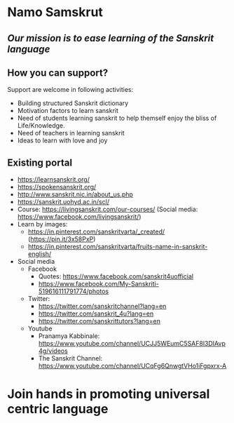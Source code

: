# Namo Samskrut

## _Our mission is to ease learning of the Sanskrit language_

## How you can support?

Support are welcome in following activities:

* Building structured Sanskrit dictionary
* Motivation factors to learn sanskrit
* Need of students learning sanskrit to help themself enjoy the bliss of Life/Knowledge.
* Need of teachers in learning sanskrit
* Ideas to learn with love and joy

## Existing portal

* https://learnsanskrit.org/
* https://spokensanskrit.org/
* http://www.sanskrit.nic.in/about_us.php
* https://sanskrit.uohyd.ac.in/scl/
* Course: https://livingsanskrit.com/our-courses/  (Social media: https://www.facebook.com/livingsanskrit/)
* Learn by images:
  * https://in.pinterest.com/sanskritvarta/_created/  (https://pin.it/3x58PxP)
  * https://in.pinterest.com/sanskritvarta/fruits-name-in-sanskrit-english/
* Social media
  * Facebook
    * Quotes: https://www.facebook.com/sanskrit4uofficial
    * https://www.facebook.com/My-Sanskriti-519616111791774/photos
  * Twitter:
    * https://twitter.com/sanskritchannel?lang=en
    * https://twitter.com/sanskrit_4u?lang=en
    * https://twitter.com/sanskrittutors?lang=en
  * Youtube
    * Pranamya Kabbinale: https://www.youtube.com/channel/UCJJ5WEumC5SAF8l3DIAvp4g/videos
    * The Sanskrit Channel: https://www.youtube.com/channel/UCqFg6QnwgtVHo1iFgpxrx-A
# Join hands in promoting universal centric language 
